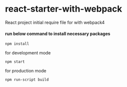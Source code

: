 # react-starter-with-webpack
React project initial require file for with webpack4

#### run below command to install necessary packages

``` npm install ```

for development mode

``` npm start ```

for production mode 

``` npm run-script build ```
